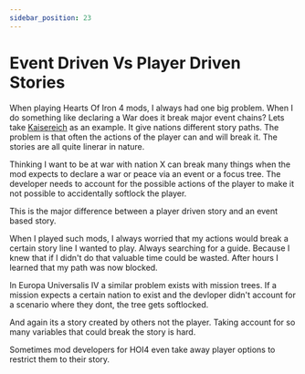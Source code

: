 ```yaml
---
sidebar_position: 23
---
```



# Event Driven Vs Player Driven Stories

When playing Hearts Of Iron 4 mods, I always had one big problem. When I do something like declaring a War does it break major event chains? Lets take [Kaisereich](https://steamcommunity.com/sharedfiles/filedetails/?id=1521695605) as an example. It give nations different story paths. The problem is that often the actions of the player can and will break it. The stories are all quite linerar in nature.

Thinking I want to be at war with nation X can break many things when the mod expects to declare a war or peace via an event or a focus tree. The developer needs to account for the possible actions of the player to make it not possible to accidentally softlock the player.

This is the major difference between a player driven story and an event based story.

When I played such mods, I always worried that my actions would break a certain story line I wanted to play. Always searching for a guide. Because I knew that if I didn't do that valuable time could be wasted. After hours I learned that my path was now blocked.


In Europa Universalis IV a similar problem exists with mission trees. If a mission expects a certain nation to exist and the devloper didn't account for a scenario where they dont, the tree gets softlocked.

And again its a story created by others not the player. Taking account for so many variables that could break the story is hard.

Sometimes mod developers for HOI4 even take away player options to restrict them to their story.
